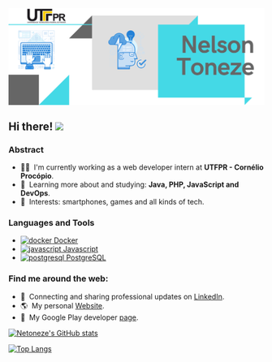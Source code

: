 <p align="center">
  <a href="#">
    <img align="center" width="800" src="banner.png" />
  </a>
</p>


## Hi there! <img src="https://raw.githubusercontent.com/iampavangandhi/iampavangandhi/master/gifs/Hi.gif" width="30px"></h2>

### Abstract

- 👨‍💻 &nbsp;I'm currently working as a web developer intern at **UTFPR - Cornélio Procópio**.
- 🌱 &nbsp;Learning more about and studying: **Java, PHP, JavaScript and DevOps**.
- 💙 &nbsp;Interests: smartphones, games and all kinds of tech.

### Languages and Tools

<ul>
 <li>
    <a href="https://www.docker.com/" target="_blank">
        <img
          src="https://www.docker.com/sites/default/files/d8/styles/role_icon/public/2019-07/Docker-Logo-White-RGB_Moby.png?itok=VwIPWvAs"
          alt="docker"
          width="20"
          height="15"
        />
        Docker
    </a>
</li>

<li>
    <a href="https://developer.mozilla.org/en-US/docs/Web/JavaScript"target="_blank">
        <img
          src="https://img.icons8.com/ios/452/javascript.png"
          alt="javascript"
          width="20"
          height="20"
        />
        Javascript
    </a>
</li>

<li>
    <a href="https://www.postgresql.org" target="_blank">
        <img
          src="https://img.icons8.com/color/344/postgreesql.png"
          alt="postgresql"
          width="20"
          height="20"
        />
        PostgreSQL
    </a>
</li>
</ul>


### Find me around the web:

- 💼 &nbsp;Connecting and sharing professional updates on <a href="https://www.linkedin.com/in/nelson-antonio-neto-toneze-01b89352/">LinkedIn</a>.
- 🌎 &nbsp;My personal <a href="https://netoneze.web.app">Website</a>.
- 📱 &nbsp;My Google Play developer <a href="https://play.google.com/store/apps/dev?id=6315427129709253295&hl=pt">page<a>.

[![Netoneze's GitHub stats](https://github-readme-stats.vercel.app/api?username=netoneze&hide=prs,issues,contribs&show_icons=true&theme=dark)](https://github.com/anuraghazra/github-readme-stats)

[![Top Langs](https://github-readme-stats.vercel.app/api/top-langs/?username=netoneze&theme=dark)](https://github.com/anuraghazra/github-readme-stats)


